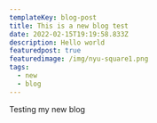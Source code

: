 ```yaml
---
templateKey: blog-post
title: This is a new blog test
date: 2022-02-15T19:19:58.833Z
description: Hello world
featuredpost: true
featuredimage: /img/nyu-square1.png
tags:
  - new
  - blog
---
```

Testing my new blog